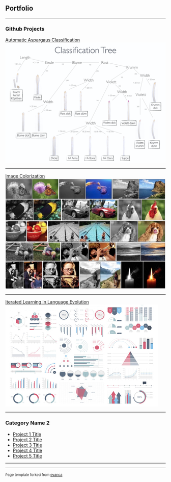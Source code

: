 ## Portfolio

---

### Github Projects

[Automatic Aspargaus Classification](https://github.com/CogSciUOS/asparagus)
<img src="images/ClassificationTree.001.jpeg?raw=true"/>

---
[Image Colorization](https://github.com/marumse/colorize_images)
<img src="images/color.jpg?raw=true"/>

---
[Iterated Learning in Language Evolution](https://github.com/sophiasw/MoLE-Final-project)
<img src="images/dummy_thumbnail.jpg?raw=true"/>

---

### Category Name 2

- [Project 1 Title](http://example.com/)
- [Project 2 Title](http://example.com/)
- [Project 3 Title](http://example.com/)
- [Project 4 Title](http://example.com/)
- [Project 5 Title](http://example.com/)

---




---
<p style="font-size:11px">Page template forked from <a href="https://github.com/evanca/quick-portfolio">evanca</a></p>
<!-- Remove above link if you don't want to attibute -->
